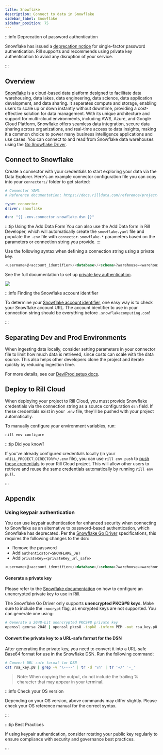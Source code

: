 ```yaml
---
title: Snowflake 
description: Connect to data in Snowflake
sidebar_label: Snowflake
sidebar_position: 75
---
```


<!-- WARNING: There are links to this page in source code. If you move it, find and replace the links and consider adding a redirect in docusaurus.config.js. -->

:::info Deprecation of password authentication

Snowflake has issued a [deprecation notice](https://www.snowflake.com/en/blog/blocking-single-factor-password-authentification/) for single-factor password authentication. Rill supports and recommends using private key authentication to avoid any disruption of your service.

:::

## Overview

[Snowflake](https://docs.snowflake.com/en/user-guide-intro) is a cloud-based data platform designed to facilitate data warehousing, data lakes, data engineering, data science, data application development, and data sharing. It separates compute and storage, enabling users to scale up or down instantly without downtime, providing a cost-effective solution for data management. With its unique architecture and support for multi-cloud environments, including AWS, Azure, and Google Cloud Platform, Snowflake offers seamless data integration, secure data sharing across organizations, and real-time access to data insights, making it a common choice to power many business intelligence applications and use cases. You can connect to and read from Snowflake data warehouses using the [Go Snowflake Driver](https://pkg.go.dev/github.com/snowflakedb/gosnowflake).


## Connect to Snowflake

Create a connector with your credentials to start exploring your data via the Data Explorer. Here's an example connector configuration file you can copy into your `connectors/` folder to get started:

```yaml
# Connector YAML
# Reference documentation: https://docs.rilldata.com/reference/project-files/connectors

type: connector
driver: snowflake

dsn: "{{ .env.connector.snowflake.dsn }}" 
```

:::tip Using the Add Data Form
You can also use the Add Data form in Rill Developer, which will automatically create the `snowflake.yaml` file and populate the `.env` file with `connector.snowflake.*` parameters based on the parameters or connection string you provide.
:::



Use the following syntax when defining a connection string using a private key:

```sql
<username>@<account_identifier>/<database>/<schema>?warehouse=<warehouse>&role=<role>&authenticator=SNOWFLAKE_JWT&privateKey=<privateKey_url_safe>
```
See the full documentation to set up [private key authentication](#using-keypair-authentication).

<img src='/img/connect/data-sources/snowflake_conn_strings.png' class='rounded-gif' />
<br />

:::info Finding the Snowflake account identifier

To determine your [Snowflake account identifier](https://docs.snowflake.com/en/user-guide/admin-account-identifier), one easy way is to check your Snowflake account URL. The account identifier to use in your connection string should be everything before `.snowflakecomputing.com`!

:::

## Separating Dev and Prod Environments

When ingesting data locally, consider setting parameters in your connector file to limit how much data is retrieved, since costs can scale with the data source. This also helps other developers clone the project and iterate quickly by reducing ingestion time.

For more details, see our [Dev/Prod setup docs](/connect/templating).

## Deploy to Rill Cloud

When deploying your project to Rill Cloud, you must provide Snowflake credentials via the connection string as a source configuration `dsn` field. If these credentials exist in your `.env` file, they'll be pushed with your project automatically.

To manually configure your environment variables, run:
```bash
rill env configure
```

:::tip Did you know?

If you've already configured credentials locally (in your `<RILL_PROJECT_DIRECTORY>/.env` file), you can use `rill env push` to [push these credentials](/connect/credentials#rill-env-push) to your Rill Cloud project. This will allow other users to retrieve and reuse the same credentials automatically by running `rill env pull`.

:::

## Appendix

### Using keypair authentication

You can use keypair authentication for enhanced security when connecting to Snowflake as an alternative to password-based authentication, which Snowflake has deprecated. Per the [Snowflake Go Driver](https://github.com/snowflakedb/gosnowflake) specifications, this requires the following changes to the dsn:
- Remove the password  
- Add `authenticator=SNOWFLAKE_JWT`  
- Add `privateKey=<privateKey_url_safe>` 

```sql
<username>@<account_identifier>/<database>/<schema>?warehouse=<warehouse>&role=<role>&authenticator=SNOWFLAKE_JWT&privateKey=<privateKey_url_safe>
```

#### Generate a private key

Please refer to the [Snowflake documentation](https://docs.snowflake.com/en/user-guide/key-pair-auth) on how to configure an unencrypted private key to use in Rill.

The Snowflake Go Driver only supports **unencrypted PKCS#8 keys**. Make sure to include the `-nocrypt` flag, as encrypted keys are not supported. You can generate one using: 

```bash
# Generate a 2048-bit unencrypted PKCS#8 private key
openssl genrsa 2048 | openssl pkcs8 -topk8 -inform PEM -out rsa_key.p8 -nocrypt
```

#### Convert the private key to a URL-safe format for the DSN

After generating the private key, you need to convert it into a URL-safe Base64 format for use in the Snowflake DSN. Run the following command:

```bash
# Convert URL safe format for DSN
cat rsa_key.p8 | grep -v "\----" | tr -d '\n' | tr '+/' '-_'
```

> Note: When copying the output, do not include the trailing % character that may appear in your terminal.

:::info Check your OS version

Depending on your OS version, above commands may differ slightly. Please check your OS reference manual for the correct syntax.

:::


:::tip Best Practices

If using keypair authentication, consider rotating your public key regularly to ensure compliance with security and governance best practices.

:::